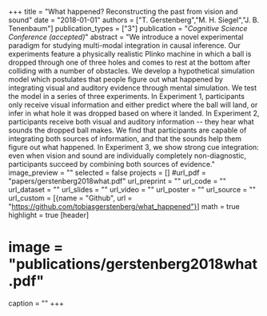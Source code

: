 +++
title = "What happened? Reconstructing the past from vision and sound"
date = "2018-01-01"
authors = ["T. Gerstenberg","M. H. Siegel","J. B. Tenenbaum"]
publication_types = ["3"]
publication = "_Cognitive Science Conference (accepted)_"
abstract = "We introduce a novel experimental paradigm for studying multi-modal integration in causal inference. Our experiments feature a physically realistic Plinko machine in which a ball is dropped through one of three holes and comes to rest at the bottom after colliding with a number of obstacles. We develop a hypothetical simulation model which postulates that people figure out what happened by integrating visual and auditory evidence through mental simulation. We test the model in a series of three experiments. In Experiment 1, participants only receive visual information and either predict where the ball will land, or infer in what hole it was dropped based on where it landed. In Experiment 2, participants receive both visual and auditory information -- they hear what sounds the dropped ball makes. We find that participants are capable of integrating both sources of information, and that the sounds help them figure out what happened. In Experiment 3, we show strong cue integration: even when vision and sound are individually completely non-diagnostic, participants succeed by combining both sources of evidence."
image_preview = ""
selected = false
projects = []
#url_pdf = "papers/gerstenberg2018what.pdf"
url_preprint = ""
url_code = ""
url_dataset = ""
url_slides = ""
url_video = ""
url_poster = ""
url_source = ""
url_custom = [{name = "Github", url = "https://github.com/tobiasgerstenberg/what_happened"}]
math = true
highlight = true
[header]
# image = "publications/gerstenberg2018what.pdf"
caption = ""
+++


